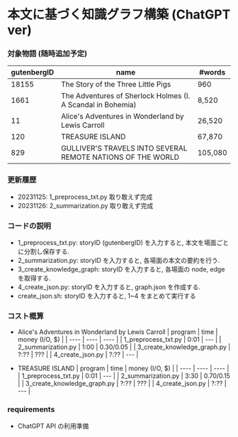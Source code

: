 # 本文に基づく知識グラフ構築 (ChatGPT ver)
### 対象物語 (随時追加予定)
| gutenbergID | name | #words |
| ---- | ---- | ---- |
| 18155 | The Story of the Three Little Pigs | 960 |
| 1661 | The Adventures of Sherlock Holmes (I. A Scandal in Bohemia) | 8,520 |
| 11 |  Alice's Adventures in Wonderland by Lewis Carroll | 26,520 |
| 120 | TREASURE ISLAND | 67,870 |
| 829 | GULLIVER'S TRAVELS INTO SEVERAL REMOTE NATIONS OF THE WORLD | 105,080 |


### 更新履歴
- 20231125: 1_preprocess_txt.py 取り敢えず完成
- 20231126: 2_summarization.py 取り敢えず完成


### コードの説明
- 1_preprocess_txt.py: storyID (gutenbergID) を入力すると, 本文を場面ごとに分割し保存する.
- 2_summarization.py: storyID を入力すると, 各場面の本文の要約を行う.
- 3_create_knowledge_graph: storyID を入力すると, 各場面の node, edge を取得する.
- 4_create_json.py: storyID を入力すると, graph.json を作成する.
- create_json.sh: storyID を入力すると, 1~4 をまとめて実行する


### コスト概算
- Alice's Adventures in Wonderland by Lewis Carroll
    | program | time | money (I/O, $) |
    | ---- | ---- | ---- |
    | 1_preprocess_txt.py | 0:01 | --- |
    | 2_summarization.py | 1:00 | 0.30/0.05 |
    | 3_create_knowledge_graph.py | ?:?? | ??? |
    | 4_create_json.py | ?:?? | --- |
    

- TREASURE ISLAND
    | program | time | money (I/O, $) |
    | ---- | ---- | ---- |
    | 1_preprocess_txt.py | 0:01 | --- |
    | 2_summarization.py | 3:30 | 0.70/0.15 |
    | 3_create_knowledge_graph.py | ?:?? | ??? |
    | 4_create_json.py | ?:?? | --- |


### requirements
- ChatGPT API の利用準備